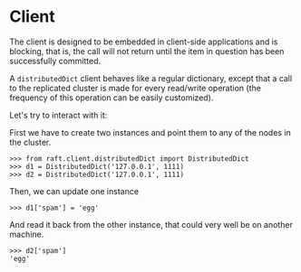 # Client

The client is designed to be embedded in client-side applications and is blocking, that is, the call will not return until the item in question has been successfully committed.

A `distributedDict` client behaves like a regular dictionary, except that a call to the replicated cluster is made for every read/write operation (the frequency of this operation can be easily customized).

Let's try to interact with it:

First we have to create two instances and point them to any of the nodes in the cluster.
```
>>> from raft.client.distributedDict import DistributedDict
>>> d1 = DistributedDict('127.0.0.1', 1111)
>>> d2 = DistributedDict('127.0.0.1', 1111)
```

Then, we can update one instance
```
>>> d1['spam'] = 'egg'
```

And read it back from the other instance, that could very well be on another machine.

```
>>> d2['spam']
'egg'

```
